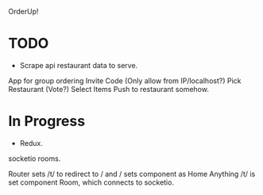 OrderUp!
# TODO


* Scrape api restaurant data to serve.

App for group ordering
Invite Code
(Only allow from IP/localhost?)
Pick Restaurant (Vote?)
Select Items 
Push to restaurant somehow.


# In Progress
* Redux.



socketio rooms.

Router sets /t/ to redirect to /
and / sets component as Home
Anything /t/ is set component Room, which connects to socketio.